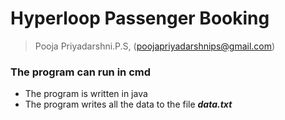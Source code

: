 # Hyperloop Passenger Booking
>Pooja Priyadarshni.P.S, (poojapriyadarshnips@gmail.com)

### The program can run in cmd
- The program is written in java
- The program writes all the data to the file _**data.txt**_
